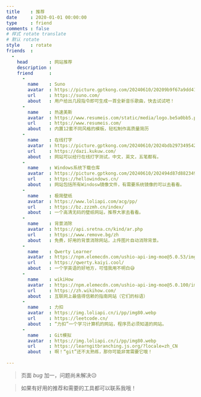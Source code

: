 ```yaml
---
title    : 推荐
date     : 2020-01-01 00:00:00
type     : friend
comments : false
# 样式 rotate translate  
# 默认 rotate
style    : rotate
friends  : 
  - 
    head        : 网站推荐
    description : 
    friend      :
      - 
        name    : Suno
        avatar  : https://picture.gptkong.com/20240610/20209b9f67a9dd414bb8947fa3aa4b4d56.png
        url     : https://suno.com/
        about   : 用户给出几段指令即可生成一首全新音乐歌曲，快去试试吧！
      - 
        name    : 热速美斯
        avatar  : https://www.resumeis.com/static/media/logo.be5a0bb5.png
        url     : https://www.resumeis.com/
        about   : 内置12套不同风格的模板，轻松制作高质量简历
      - 
        name    : 在线打字
        avatar  : https://picture.gptkong.com/20240610/2024bdb2973495429fa15afd9fb2f11f7e.png
        url     : https://dazi.kukuw.com/
        about   : 网站可以经行在线打字测试，中文，英文，五笔都有。
      - 
        name    : Windows系统下载仓库
        avatar  : https://picture.gptkong.com/20240610/202494d87d88234957a53e17149129f5ca.png
        url     : https://hellowindows.cn/
        about   : 网站包括所有Windosw镜像文件，有需要系统镜像的可以去看看。
      - 
        name    : 极简壁纸
        avatar  : https://www.loliapi.com/acg/pp/
        url     : https://bz.zzzmh.cn/index/
        about   : 一个高清无码的壁纸网站，推荐大家去看看。
      - 
        name    : 背景消除
        avatar  : https://api.sretna.cn/kind/ar.php
        url     : https://www.remove.bg/zh
        about   : 免费，好用的背景消除网站，上传图片自动消除背景。
      - 
        name    : Qwerty Learner
        avatar  : https://npm.elemecdn.com/ushio-api-img-moe@5.0.53/img_533_2000x1500_96_null_normal.jpg
        url     : https://qwerty.kaiyi.cool/
        about   : 一个学英语的好地方，可惜我用不明白😅
      - 
        name    : wikiHow
        avatar  : https://npm.elemecdn.com/ushio-api-img-moe@5.0.100/img_1006_600x600_96_null_normal.jpg
        url     : https://zh.wikihow.com/
        about   : 互联网上最值得信赖的指南网站（它们的标语）
      - 
        name    : 力扣
        avatar  : https://img.loliapi.cn/i/pp/img80.webp
        url     : https://leetcode.cn/
        about   : “力扣”一个学习计算机的网站，程序员必须知道的网站。
      - 
        name    : Git模拟
        avatar  : https://img.loliapi.cn/i/pp/img80.webp
        url     : https://learngitbranching.js.org/?locale=zh_CN
        about   : 啊！“git”还不太熟练，那你可能非常需要它哦！
      
---
```


>  页面  _bug_ 加一，问题尚未解决😥

>  如果有好用的推荐和需要的工具都可以联系我哦！
<!-- https://ui-avatars.com/api/?name=bei+jing -->
<!-- https://api.yimian.xyz/img -->
<!-- https://www.loliapi.com/acg/pp/ -->